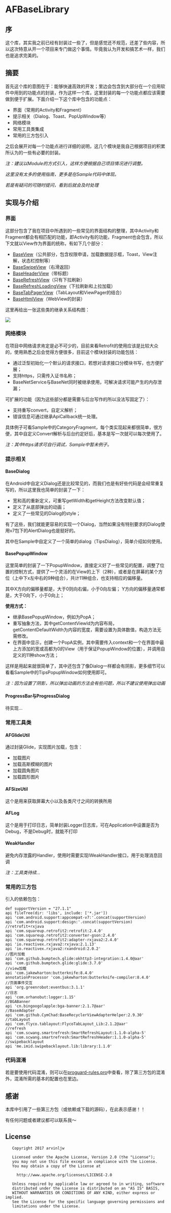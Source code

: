 # AFBaseLibrary

## 序

这个库，其实我之前已经有封装过一些了，但是感觉还不规范，还差了些内容，所以这次特意从开一个项目来专门做这个事情。毕竟我认为开发和搞艺术一样，我们也是追求完美的。

## 摘要

首先这个库的意图在于：能够快速高效的开发；里边会包含到大部分在一个应用软件中用到的功能点的封装，作为这样一个库，这里封装的每一个功能点都应该需要做到便于扩展。下面介绍一下这个库中包含的功能点：

* 界面（常用的Activity和Fragment）
* 提示相关（Dialog、Toast、PopUpWindow等）
* 网络模块
* 常用工具类集成
* 常用的三方包引入

之后会展开对每一个功能点进行详细的说明，这几个模块是我自己根据项目的积累所认为的一些有必要的封装。

*注：建议以Module的方式引入，这样方便根据自己项目情况进行调整。*

*这里没有太多的使用指南，更多是在Sample代码中体现。*

*若是有疑问的可随时提问，看到后就会及时处理*

## 实现与介绍

### 界面

这部分包含了我在项目中所遇到的一些常见的界面结构的整理，其中Activity和Fragment都会有相匹配的功能，即Activity有的功能，Fragment也会包含，所以下文就以View作为界面的统称，有如下几个部分：

* [BaseView](readme/BaseView.md)（公共部分，包含权限申请，加载数据提示框，Toast，View注解，状态栏控制等）
* [BaseSwipeView](readme/BaseSwipeView.md)（右滑返回）
* [BaseHeaderView](readme/BaseHeaderView.md)（带标题）
* [BaseRefreshView](readme/BaseRefreshView.md)（只有下拉刷新）
* [BaseRefreshLoadingView](readme/BaseRefreshLoadingView.md)（下拉刷新和上拉加载）
* [BaseTabPagerView](readme/BaseTabPagerView.md)（TabLayout和ViewPager的结合）
* [BaseHtmlView](readme/BaseHtmlView.md)（WebView的封装）

这里再给出一张这些类的继承关系结构图：

![](images/AFLibViewsStruct.png)


### 网络模块

在项目中网络请求肯定是必不可少的，目前来看Retrofit的使用应该是比较大众的，使用熟悉之后会觉得方便很多，目前这个模块封装的功能包括：

* 通过泛型初始化一个默认的请求接口，若想对请求接口分模块书写，也方便扩展；
* 支持https，只需传入证书名称；
* BaseNetService与BaseNet同时被继承使用，可解决请求可能产生的内存泄漏；

可扩展的功能（因为这些部分都是需要与后台写作的所以没法写固定了）：

* 支持重写convert，自定义解析；
* 错误信息可通过继承ApiCallback统一处理。

具体例子可看Sample中的CategoryFragment，每个类实现起来都很简单，很方便，其中自定义Convert解析与后台约定好后，基本是写一次就可以每次使用了。

*注：其中https请求可自行调试，Sample中暂未例子。*

### 提示相关

#### BaseDialog

在Android中自定义Dialog还是比较常见的，而我们也是有好些代码是会经常重复写的，所以这里我也简单的封装了一下：

* 宽和高的重新定义，可重写getWidth和getHeight方法改变默认值；
* 定义了从底部弹出的动画；
* 定义了一些常见的Dialog的style；

有了这些，我们就能更容易的实现一个Dialog，当然如果没有特别要求的Dialog使用v7包下的AlertDialog也是挺好的。

其中在Sample中自定义了一个简单的dialog（TipsDialog），简单介绍如何使用。

#### BasePopupWindow

这里简单的封装了一下PopupWindow，直接定义好了一些常见的配置，调整了位置的控制方式，提供了一个灵活的在View的上下（2种），或者是在屏幕的某个方位（上中下x左中右的9种组合），共计11种组合，也支持相应的偏移量。

其中X方向的偏移量都是，大于0则向右偏，小于0向左偏；
Y方向的偏移量通常都是，大于0向下，小于0向上；

**使用方式：**

* 继承BasePopupWindow，例如为PopA；
* 重写抽象方法，其中getContentViewId为内容布局，getContentDefaultWidth为内容的宽度，需要设置为具体数值，构造方法无需修改。
* 在界面中显示，创建一个PopA实例，其中需要传入context和一个在界面中最上方添加的宽或高都为0的View（用于保证PopupWindow的位置），并调用自定义的11种show方法；

这样是用起来就很简单了，其中还包含了像Dialog一样都会有阴影，更多细节可以看看Sample中的TipsPopupWindow如何使用即可。

*注：因为设置了阴影，所以弹出动画的方法会有些问题，所以不建议使用弹出动画*

#### ProgressBar与ProgressDialog

待实现...

### 常用工具类

#### AFGlideUtil

通过封装Glide，实现图片加载，包含：

* 加载图片
* 加载高斯模糊的图片
* 加载圆角图片
* 加载圆形图片

#### AFSizeUtil 

这个是用来获取屏幕大小以及各类尺寸之间的转换所用

#### AFLog

这个是用于打印日志，简单封装Logger日志库，可在Application中设置是否为Debug，不是Debug时，就能不打印

#### WeakHandler

避免内存泄露的Handler，使用时需要实现IWeakHandler接口，用于处理消息回调

*注：工具类待续...*

### 常用的三方包

引入的依赖包包：

```
def supportVersion = "27.1.1"
api fileTree(dir: 'libs', include: ['*.jar'])
api 'com.android.support:appcompat-v7:'.concat(supportVersion)
api 'com.android.support:design:'.concat(supportVersion)
//retrofit+rxjava
api 'com.squareup.retrofit2:retrofit:2.4.0'
api 'com.squareup.retrofit2:converter-gson:2.4.0'
api 'com.squareup.retrofit2:adapter-rxjava2:2.4.0'
api 'io.reactivex.rxjava2:rxjava:2.1.13'
api 'io.reactivex.rxjava2:rxandroid:2.0.2'
//图片加载
api 'com.github.bumptech.glide:okhttp3-integration:1.4.0@aar'
api 'com.github.bumptech.glide:glide:3.7.0'
//view加载
api 'com.jakewharton:butterknife:8.4.0'
annotationProcessor 'com.jakewharton:butterknife-compiler:8.4.0'
//页面事件交互
api 'org.greenrobot:eventbus:3.1.1'
//日志
api 'com.orhanobut:logger:1.15'
//BGABanner
api 'cn.bingoogolapple:bga-banner:2.1.7@aar'
//BaseAdapter
api 'com.github.CymChad:BaseRecyclerViewAdapterHelper:2.9.30'
//tabLayout
api 'com.flyco.tablayout:FlycoTabLayout_Lib:2.1.2@aar'
//refresh
api 'com.scwang.smartrefresh:SmartRefreshLayout:1.1.0-alpha-5'
api 'com.scwang.smartrefresh:SmartRefreshHeader:1.1.0-alpha-5'
//swipebacklayout
api 'me.imid.swipebacklayout.lib:library:1.1.0'
```

### 代码混淆

若是要使用代码混淆，则可以在[proguard-rules.pro](afbaselibrary/proguard-rules.pro)中查看，除了第三方包的混淆外，混淆所需的基本的配置也在里边。

## 感谢

本库中引用了一些第三方包（或依赖或下载的源码），在此表示感谢！！

有任何问题或者建议都可以联系我～

## License

```
   Copyright 2017 arvinljw

   Licensed under the Apache License, Version 2.0 (the "License");
   you may not use this file except in compliance with the License.
   You may obtain a copy of the License at

     http://www.apache.org/licenses/LICENSE-2.0

   Unless required by applicable law or agreed to in writing, software
   distributed under the License is distributed on an "AS IS" BASIS,
   WITHOUT WARRANTIES OR CONDITIONS OF ANY KIND, either express or implied.
   See the License for the specific language governing permissions and
   limitations under the License.
```















